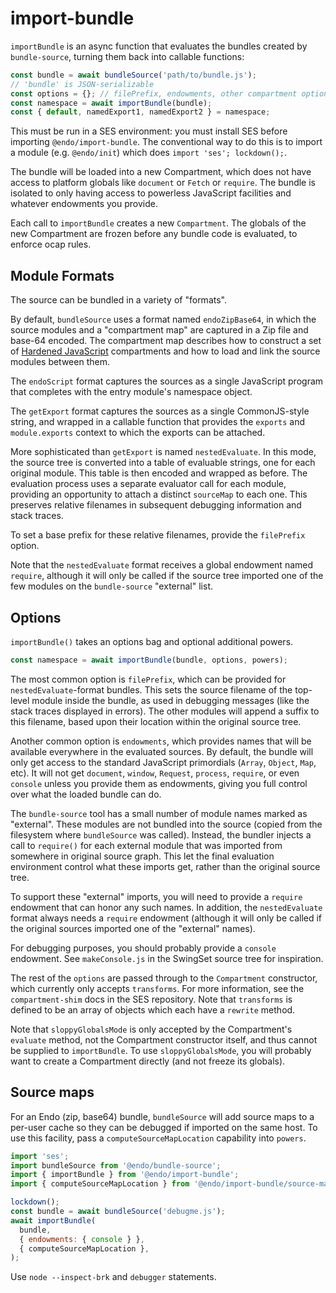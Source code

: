 # import-bundle

`importBundle` is an async function that evaluates the bundles created by `bundle-source`, turning them back into callable functions:

```js
const bundle = await bundleSource('path/to/bundle.js');
// 'bundle' is JSON-serializable
const options = {}; // filePrefix, endowments, other compartment options
const namespace = await importBundle(bundle);
const { default, namedExport1, namedExport2 } = namespace;
```

This must be run in a SES environment: you must install SES before importing `@endo/import-bundle`. The conventional way to do this is to import a module (e.g. `@endo/init`) which does `import 'ses'; lockdown();`.

The bundle will be loaded into a new Compartment, which does not have access to platform globals like `document` or `Fetch` or `require`. The bundle is isolated to only having access to powerless JavaScript facilities and whatever endowments you provide.

Each call to `importBundle` creates a new `Compartment`. The globals of the new Compartment are frozen before any bundle code is evaluated, to enforce ocap rules.

## Module Formats

The source can be bundled in a variety of "formats".

By default, `bundleSource` uses a format named `endoZipBase64`, in which the source modules and a "compartment map" are captured in a Zip file and base-64 encoded. The compartment map describes how to construct a set of [Hardened JavaScript](https://hardenedjs.org) compartments and how to load and link the source modules between them.

The `endoScript` format captures the sources as a single JavaScript program that completes with the entry module's namespace object.

The `getExport` format captures the sources as a single CommonJS-style string, and wrapped in a callable function that provides the `exports` and `module.exports` context to which the exports can be attached.

More sophisticated than `getExport` is named `nestedEvaluate`. In this mode, the source tree is converted into a table of evaluable strings, one for each original module. This table is then encoded and wrapped as before. The evaluation process uses a separate evaluator call for each module, providing an opportunity to attach a distinct `sourceMap` to each one. This preserves relative filenames in subsequent debugging information and stack traces.

To set a base prefix for these relative filenames, provide the `filePrefix` option.

Note that the `nestedEvaluate` format receives a global endowment named `require`, although it will only be called if the source tree imported one of the few modules on the `bundle-source` "external" list.

## Options

`importBundle()` takes an options bag and optional additional powers.

```js
const namespace = await importBundle(bundle, options, powers);
```

The most common option is `filePrefix`, which can be provided for `nestedEvaluate`-format bundles. This sets the source filename of the top-level module inside the bundle, as used in debugging messages (like the stack traces displayed in errors). The other modules will append a suffix to this filename, based upon their location within the original source tree.

Another common option is `endowments`, which provides names that will be available everywhere in the evaluated sources. By default, the bundle will only get access to the standard JavaScript primordials (`Array`, `Object`, `Map`, etc). It will not get `document`, `window`, `Request`, `process`, `require`, or even `console` unless you provide them as endowments, giving you full control over what the loaded bundle can do.

The `bundle-source` tool has a small number of module names marked as "external". These modules are not bundled into the source (copied from the filesystem where `bundleSource` was called). Instead, the bundler injects a call to `require()` for each external module that was imported from somewhere in original source graph. This let the final evaluation environment control what these imports get, rather than the original source tree.

To support these "external" imports, you will need to provide a `require` endowment that can honor any such names. In addition, the `nestedEvaluate` format always needs a `require` endowment (although it will only be called if the original sources imported one of the "external" names).

For debugging purposes, you should probably provide a `console` endowment. See `makeConsole.js` in the SwingSet source tree for inspiration.

The rest of the `options` are passed through to the `Compartment` constructor, which currently only accepts `transforms`. For more information, see the `compartment-shim` docs in the SES repository. Note that `transforms` is defined to be an array of objects which each have a `rewrite` method.

Note that `sloppyGlobalsMode` is only accepted by the Compartment's `evaluate` method, not the Compartment constructor itself, and thus cannot be supplied to `importBundle`. To use `sloppyGlobalsMode`, you will probably want to create a Compartment directly (and not freeze its globals).

## Source maps

For an Endo (zip, base64) bundle, `bundleSource` will add source maps to a
per-user cache so they can be debugged if imported on the same host.
To use this facility, pass a `computeSourceMapLocation` capability into
`powers`.

```js
import 'ses';
import bundleSource from '@endo/bundle-source';
import { importBundle } from '@endo/import-bundle';
import { computeSourceMapLocation } from '@endo/import-bundle/source-map-node.js';

lockdown();
const bundle = await bundleSource('debugme.js');
await importBundle(
  bundle,
  { endowments: { console } },
  { computeSourceMapLocation },
);
```

Use `node --inspect-brk` and `debugger` statements.
